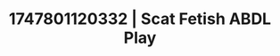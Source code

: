 ---
categories:
- Pussy eating
- Lactation play
- Back arch
- Ethereal kink
- Erotic tension build
image: /assets/images/1747801120332.jpg
layout: post
seo:
  description: Featured content with premium Scat Fetish, ABDL Play. HD images available.
  keywords: Scat Fetish, ABDL Play
  og_image: /assets/images/1747801120332.jpg
  schema_type: VisualArtwork
tags:
- '#1747801120332'
- Scat Fetish
- ABDL Play
title: 1747801120332 | Scat Fetish ABDL Play
---
